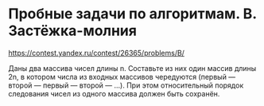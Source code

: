 # Пробные задачи по алгоритмам. B. Застёжка-молния

https://contest.yandex.ru/contest/26365/problems/B/

Даны два массива чисел длины n. Составьте из них один массив длины 2n, в котором числа из входных массивов чередуются (первый — второй — первый — второй — ...). При этом относительный порядок следования чисел из одного массива должен быть сохранён. 
